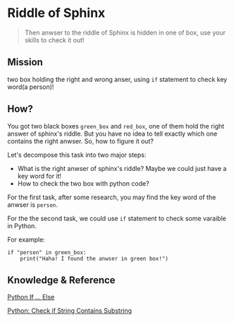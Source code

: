 # Riddle of Sphinx

> Then anwser to the riddle of Sphinx is hidden in one of box, use your skills to check it out!

## Mission

two box holding the right and wrong anser, using `if` statement to check key word(a person)!

## How?

You got two black boxes `green_box` and `red_box`, one of them hold the right answer of sphinx's riddle. But you have no idea to tell exactly which one contains the right anwser. So, how to figure it out?

Let's decompose this task into two major steps:

- What is the right anwser of sphinx's riddle? Maybe we could just have a key word for it!
- How to check the two box with python code?

For the first task, after some research, you may find the key word of the anwser is `person`.

For the the second task, we could use `if` statement to check some varaible in Python.

For example:

```
if "person" in green_box:
    print("Haha! I found the anwser in green box!")
```


## Knowledge & Reference


[Python If ... Else](https://www.w3schools.com/python/python_conditions.asp)


[Python: Check if String Contains Substring](https://stackabuse.com/python-check-if-string-contains-substring/)

